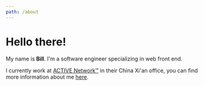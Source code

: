 ```yaml
---
path: /about
---
```


# Hello there!

My name is **Bill**. I'm a software engineer specializing in web front end.

I currently work at [ACTIVE Network™](http://www.activenetwork.com/) in their China Xi'an office, you can find more information about me [here](http://github.com/xpchbill).
